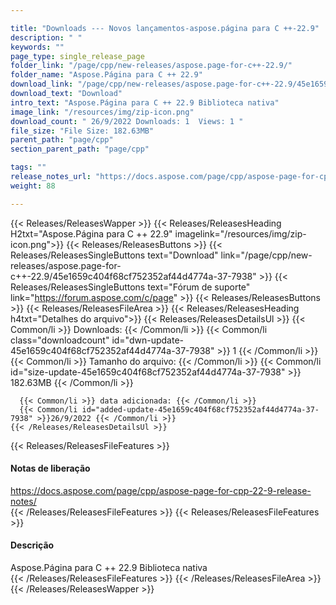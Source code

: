 ```yaml
---

title: "Downloads --- Novos lançamentos-aspose.página para C ++-22.9"
description: " "
keywords: ""
page_type: single_release_page
folder_link: "/page/cpp/new-releases/aspose.page-for-c++-22.9/"
folder_name: "Aspose.Página para C ++ 22.9"
download_link: "/page/cpp/new-releases/aspose.page-for-c++-22.9/45e1659c404f68cf752352af44d4774a-37-7938"
download_text: "Download"
intro_text: "Aspose.Página para C ++ 22.9 Biblioteca nativa"
image_link: "/resources/img/zip-icon.png"
download_count: " 26/9/2022 Downloads: 1  Views: 1 "
file_size: "File Size: 182.63MB"
parent_path: "page/cpp"
section_parent_path: "page/cpp"

tags: ""
release_notes_url: "https://docs.aspose.com/page/cpp/aspose-page-for-cpp-22-9-release-notes/"
weight: 88

---
```


{{< Releases/ReleasesWapper >}}
  {{< Releases/ReleasesHeading H2txt="Aspose.Página para C ++ 22.9" imagelink="/resources/img/zip-icon.png">}}
  {{< Releases/ReleasesButtons >}}
    {{< Releases/ReleasesSingleButtons text="Download" link="/page/cpp/new-releases/aspose.page-for-c++-22.9/45e1659c404f68cf752352af44d4774a-37-7938" >}}
    {{< Releases/ReleasesSingleButtons text="Fórum de suporte" link="https://forum.aspose.com/c/page" >}}
  {{< Releases/ReleasesButtons >}}
  {{< Releases/ReleasesFileArea >}}
    {{< Releases/ReleasesHeading h4txt="Detalhes do arquivo">}}
    {{< Releases/ReleasesDetailsUl >}}
      {{< Common/li >}} Downloads: {{< /Common/li >}}
      {{< Common/li class="downloadcount" id="dwn-update-45e1659c404f68cf752352af44d4774a-37-7938" >}} 1 {{< /Common/li >}}
      {{< Common/li >}} Tamanho do arquivo: {{< /Common/li >}}
      {{< Common/li id="size-update-45e1659c404f68cf752352af44d4774a-37-7938" >}} 182.63MB {{< /Common/li >}}

      {{< Common/li >}} data adicionada: {{< /Common/li >}}
      {{< Common/li id="added-update-45e1659c404f68cf752352af44d4774a-37-7938" >}}26/9/2022 {{< /Common/li >}}
    {{< /Releases/ReleasesDetailsUl >}}

  {{< Releases/ReleasesFileFeatures >}}
      <h4>Notas de liberação</h4><div><a href='https://docs.aspose.com/page/cpp/aspose-page-for-cpp-22-9-release-notes/'>https://docs.aspose.com/page/cpp/aspose-page-for-cpp-22-9-release-notes/</a></div>
  {{< /Releases/ReleasesFileFeatures >}}
  {{< Releases/ReleasesFileFeatures >}}
      <h4>Descrição</h4><div class="HTMLDescription">Aspose.Página para C ++ 22.9 Biblioteca nativa</div>
  {{< /Releases/ReleasesFileFeatures >}}
 {{< /Releases/ReleasesFileArea >}}
{{< /Releases/ReleasesWapper >}}


